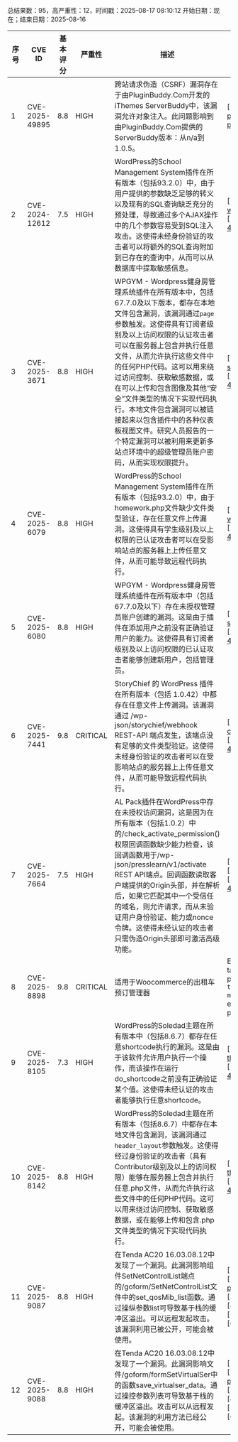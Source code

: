 总结果数：95，高严重性：12，时间戳：2025-08-17 08:10:12
开始日期：现在；结束日期：2025-08-16

| 序号 | CVE ID | 基本评分 | 严重性 | 描述 | 参考资料 |
|-----|--------|------------|----------|-------------|------------|
| 1 | CVE-2025-49895 | 8.8  | HIGH | 跨站请求伪造（CSRF）漏洞存在于由PluginBuddy.Com开发的iThemes ServerBuddy中，该漏洞允许对象注入。此问题影响到由PluginBuddy.Com提供的ServerBuddy版本：从n/a到1.0.5。 | [1]https://patchstack.com/database/wordpress/plugin/serverbuddy-by-pluginbuddy/vulnerability/wordpress-serverbuddy-by-pluginbuddy-com-plugin-1-0-5-csrf-to-php-object-injection-vulnerability?_s_id=cve |
| 2 | CVE-2024-12612 | 7.5  | HIGH | WordPress的School Management System插件在所有版本（包括93.2.0）中，由于用户提供的参数缺乏足够的转义以及现有的SQL查询缺乏充分的预处理，导致通过多个AJAX操作中的几个参数容易受到SQL注入攻击。这使得未经身份验证的攻击者可以将额外的SQL查询附加到已存在的查询中，从而可以从数据库中提取敏感信息。 | [1]https://codecanyon.net/item/school-management-system-for-wordpress/11470032<br>[2]https://www.wordfence.com/threat-intel/vulnerabilities/id/258877a7-670c-4a3c-8107-47dc7ba6a5ed?source=cve |
| 3 | CVE-2025-3671 | 8.8  | HIGH | WPGYM - Wordpress健身房管理系统插件在所有版本中，包括67.7.0及以下版本，都存在本地文件包含漏洞，该漏洞通过`page`参数触发。这使得具有订阅者级别及以上访问权限的认证攻击者可以在服务器上包含并执行任意文件，从而允许执行这些文件中的任何PHP代码。这可以用来绕过访问控制、获取敏感数据，或在可以上传和包含图像及其他“安全”文件类型的情况下实现代码执行。本地文件包含漏洞可以被链接起来以包含插件中的各种仪表板视图文件。研究人员报告的一个特定漏洞可以被利用来更新多站点环境中的超级管理员账户密码，从而实现权限提升。 | [1]https://codecanyon.net/item/-wpgym-wordpress-gym-management-system/13352964<br>[2]https://www.wordfence.com/threat-intel/vulnerabilities/id/6536d19f-a042-4404-b0c9-91aacd7768f7?source=cve |
| 4 | CVE-2025-6079 | 8.8  | HIGH | WordPress的School Management System插件在所有版本（包括93.2.0）中，由于homework.php文件缺少文件类型验证，存在任意文件上传漏洞。这使得具有学生级别及以上权限的已认证攻击者可以在受影响站点的服务器上上传任意文件，从而可能导致远程代码执行。 | [1]https://codecanyon.net/item/school-management-system-for-wordpress/11470032<br>[2]https://www.wordfence.com/threat-intel/vulnerabilities/id/d872ec33-6284-495c-b894-41fe7b40b63c?source=cve |
| 5 | CVE-2025-6080 | 8.8  | HIGH | WPGYM - Wordpress健身房管理系统插件在所有版本中（包括67.7.0及以下）存在未授权管理员账户创建的漏洞。这是由于插件在添加用户之前没有正确验证用户的能力。这使得具有订阅者级别及以上访问权限的已认证攻击者能够创建新用户，包括管理员。 | [1]https://codecanyon.net/item/-wpgym-wordpress-gym-management-system/13352964<br>[2]https://www.wordfence.com/threat-intel/vulnerabilities/id/6f853657-1801-4d63-89b8-b2132212a205?source=cve |
| 6 | CVE-2025-7441 | 9.8  | CRITICAL | StoryChief 的 WordPress 插件在所有版本（包括 1.0.42）中都存在任意文件上传漏洞。该漏洞通过 /wp-json/storychief/webhook REST-API 端点发生，该端点没有足够的文件类型验证。这使得未经身份验证的攻击者可以在受影响站点的服务器上上传任意文件，从而可能导致远程代码执行。 | [1]https://plugins.trac.wordpress.org/browser/story-chief/trunk/includes/tools.php#L75<br>[2]https://www.wordfence.com/threat-intel/vulnerabilities/id/979efaa4-10f1-4c7f-b4b0-5a41678c9d66?source=cve |
| 7 | CVE-2025-7664 | 7.5  | HIGH | AL Pack插件在WordPress中存在未授权访问漏洞，这是因为在所有版本（包括1.0.2）中的/check_activate_permission()权限回调函数缺少能力检查，该回调函数用于/wp-json/presslearn/v1/activate REST API端点。回调函数读取客户端提供的Origin头部，并在解析后，如果它匹配其中一个受信任的域名，则允许请求，而从未验证用户身份验证、能力或nonce令牌。这使得未经认证的攻击者只需伪造Origin头部即可激活高级功能。 | [1]https://plugins.trac.wordpress.org/browser/alpack/trunk/includes/api.php<br>[2]https://wordpress.org/plugins/alpack/#developers<br>[3]https://www.wordfence.com/threat-intel/vulnerabilities/id/793a2096-3332-412e-a45a-a7367b1209a3?source=cve |
| 8 | CVE-2025-8898 | 9.8  | CRITICAL | 适用于Woocommerce的出租车预订管理器 | E-cab plugin for WordPress is vulnerable to privilege escalation via account takeover in all versions up to, and including, 1.3.0. This is due to the plugin not properly validating a user`s capabilities prior to updating a plugin setting or their identity prior to updating their details like email address. This makes it possible for unauthenticated attackers to change arbitrary user`s email addresses, including administrators, and leverage that to reset the user`s password and gain access to their account. | [1]https://plugins.trac.wordpress.org/changeset/3343878/ecab-taxi-booking-manager/trunk/inc/MPTBM_Rest_Api.php<br>[2]https://wordpress.org/plugins/ecab-taxi-booking-manager/<br>[3]https://www.wordfence.com/threat-intel/vulnerabilities/id/fd50ac2c-3049-4a44-b7f8-a5f87c42555c?source=cve |
| 9 | CVE-2025-8105 | 7.3  | HIGH | WordPress的Soledad主题在所有版本中（包括8.6.7）都存在任意shortcode执行的漏洞。这是由于该软件允许用户执行一个操作，而该操作在运行do_shortcode之前没有正确验证某个值。这使得未经认证的攻击者能够执行任意shortcode。 | [1]https://themeforest.net/item/soledad-multiconcept-blogmagazine-wp-theme/12945398#item-description__update-changelog<br>[2]https://www.wordfence.com/threat-intel/vulnerabilities/id/a6c842bb-914a-47c1-aaac-e748f58e12ef?source=cve |
| 10 | CVE-2025-8142 | 8.8  | HIGH | WordPress的Soledad主题在所有版本（包括8.6.7）中都存在本地文件包含漏洞，该漏洞通过`header_layout`参数触发。这使得经过身份验证的攻击者（具有Contributor级别及以上的访问权限）能够在服务器上包含并执行任意.php文件，从而允许执行这些文件中的任何PHP代码。这可以用来绕过访问控制、获取敏感数据，或在能够上传和包含.php文件类型的情况下实现代码执行。 | [1]https://themeforest.net/item/soledad-multiconcept-blogmagazine-wp-theme/12945398#item-description__update-changelog<br>[2]https://www.wordfence.com/threat-intel/vulnerabilities/id/7dea9b4a-d7a5-4ea7-b55f-b42f8f5c4a91?source=cve |
| 11 | CVE-2025-9087 | 8.8  | HIGH | 在Tenda AC20 16.03.08.12中发现了一个漏洞。此漏洞影响组件SetNetControlList端点的/goform/SetNetControlList文件中的set_qosMib_list函数。通过操纵参数list可导致基于栈的缓冲区溢出。可以远程发起攻击。该漏洞利用已被公开，可能会被使用。 | [1]https://github.com/ZZ2266/.github.io/tree/main/AC20/formSetQosBand<br>[2]https://github.com/ZZ2266/.github.io/tree/main/AC20/formSetQosBand#poc-python-exploit-script<br>[3]https://vuldb.com/?ctiid.320355<br>[4]https://vuldb.com/?id.320355<br>[5]https://vuldb.com/?submit.632037<br>[6]https://www.tenda.com.cn/ |
| 12 | CVE-2025-9088 | 8.8  | HIGH | 在Tenda AC20 16.03.08.12中发现了一个漏洞。此漏洞影响文件/goform/formSetVirtualSer中的函数save_virtualser_data。通过操控参数列表可导致基于栈的缓冲区溢出。攻击可以从远程发起。该漏洞的利用方法已经公开，可能会被使用。 | [1]https://github.com/ZZ2266/.github.io/tree/main/AC20/formSetVirtualSer<br>[2]https://github.com/ZZ2266/.github.io/tree/main/AC20/formSetVirtualSer#poc-python-exploit-script<br>[3]https://vuldb.com/?ctiid.320356<br>[4]https://vuldb.com/?id.320356<br>[5]https://vuldb.com/?submit.632038<br>[6]https://www.tenda.com.cn/ |